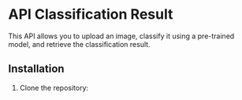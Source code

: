 # API Classification Result

This API allows you to upload an image, classify it using a pre-trained model, and retrieve the classification result.

## Installation

1. Clone the repository: 
```git clone https://github.com/imyanuarginting/Recyclass-API.git

